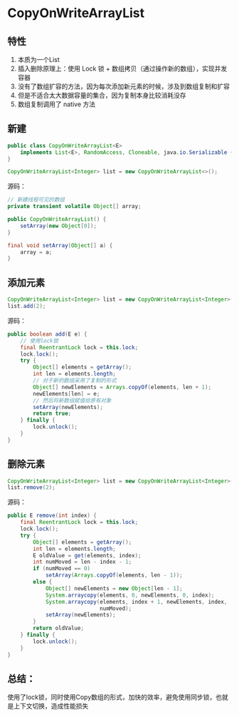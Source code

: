 # CopyOnWriteArrayList

## 特性

1. 本质为一个List
2. 插入删除原理上：使用 Lock 锁 + 数组拷贝（通过操作新的数组），实现并发容器
3. 没有了数组扩容的方法，因为每次添加新元素的时候，涉及到数组复制和扩容
4. 但是不适合太大数据容量的集合，因为复制本身比较消耗没存
5. 数组复制调用了 native 方法

## 新建

~~~java
public class CopyOnWriteArrayList<E>
    implements List<E>, RandomAccess, Cloneable, java.io.Serializable {
}

CopyOnWriteArrayList<Integer> list = new CopyOnWriteArrayList<>();
~~~

源码：

~~~java
// 新建线程可见的数组
private transient volatile Object[] array; 

public CopyOnWriteArrayList() {
    setArray(new Object[0]);
}

final void setArray(Object[] a) {
    array = a;
}
~~~



## 添加元素

~~~java
CopyOnWriteArrayList<Integer> list = new CopyOnWriteArrayList<Integer>();
list.add(2);
~~~

源码：

~~~java
public boolean add(E e) {
    // 使用lock锁
    final ReentrantLock lock = this.lock;
    lock.lock();
    try {
        Object[] elements = getArray();
        int len = elements.length;
        // 对于新的数组采用了复制的形式
        Object[] newElements = Arrays.copyOf(elements, len + 1);
        newElements[len] = e;
        // 然后将新数组赋值给原有对象
        setArray(newElements);
        return true;
    } finally {
        lock.unlock();
    }
}
~~~



## 删除元素

~~~java
CopyOnWriteArrayList<Integer> list = new CopyOnWriteArrayList<Integer>();
list.remove(2);
~~~

源码：

~~~java
public E remove(int index) {
    final ReentrantLock lock = this.lock;
    lock.lock();
    try {
        Object[] elements = getArray();
        int len = elements.length;
        E oldValue = get(elements, index);
        int numMoved = len - index - 1;
        if (numMoved == 0)
            setArray(Arrays.copyOf(elements, len - 1));
        else {
            Object[] newElements = new Object[len - 1];
            System.arraycopy(elements, 0, newElements, 0, index);
            System.arraycopy(elements, index + 1, newElements, index,
                             numMoved);
            setArray(newElements);
        }
        return oldValue;
    } finally {
        lock.unlock();
    }
}
~~~



## 总结：

使用了lock锁，同时使用Copy数组的形式，加快的效率，避免使用同步锁，也就是上下文切换，造成性能损失